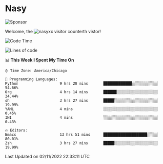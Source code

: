 # Nasy

<!--
<p align="center">
<img height="200" src="https://github-readme-stats.vercel.app/api?username=nasyxx&count_private=true&show_icons=true&theme=dracula&include_all_commits=true"/>
<img height="200" src="https://github-readme-stats.vercel.app/api/top-langs/?username=nasyxx&theme=dracula&hide=html,jupyter+notebook&count_private=true&show_icons=true"/>
</p>

  
----------------
-->

![Sponsor](https://img.shields.io/static/v1.svg?label=Sponsor&message=%E2%9D%A4&logo=GitHub&style=flat&color=pink)
 
Welcome, the ![nasyxx visitor counter](https://count.getloli.com/get/@nasyxx?theme=rule34)th vistor!
 
<!--START_SECTION:waka-->
![Code Time](http://img.shields.io/badge/Code%20Time-2%2C768%20hrs%2026%20mins-blue)

![Lines of code](https://img.shields.io/badge/From%20Hello%20World%20I%27ve%20Written-5%20Million%20lines%20of%20code-blue)

📊 **This Week I Spent My Time On** 

```text
⌚︎ Time Zone: America/Chicago

💬 Programming Languages: 
Python                   9 hrs 28 mins       █████████████░░░░░░░░░░░░   54.66% 
Org                      4 hrs 14 mins       ██████░░░░░░░░░░░░░░░░░░░   24.44% 
sh                       3 hrs 27 mins       █████░░░░░░░░░░░░░░░░░░░░   19.99% 
YAML                     4 mins              ░░░░░░░░░░░░░░░░░░░░░░░░░   0.45% 
INI                      4 mins              ░░░░░░░░░░░░░░░░░░░░░░░░░   0.43%

🔥 Editors: 
Emacs                    13 hrs 51 mins      ████████████████████░░░░░   80.01% 
Zsh                      3 hrs 27 mins       █████░░░░░░░░░░░░░░░░░░░░   19.99%

```


 Last Updated on 02/11/2022 22:33:11 UTC
<!--END_SECTION:waka-->

<!-- ![visitors](https://visitor-badge.laobi.icu/badge?page_id=nasyxx.nasyxx) -->

